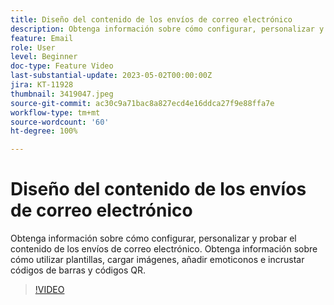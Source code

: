 ```yaml
---
title: Diseño del contenido de los envíos de correo electrónico
description: Obtenga información sobre cómo configurar, personalizar y probar el contenido de los envíos de correo electrónico. Obtenga información sobre cómo utilizar plantillas, cargar imágenes, añadir emoticonos e incrustar códigos de barras y códigos QR.
feature: Email
role: User
level: Beginner
doc-type: Feature Video
last-substantial-update: 2023-05-02T00:00:00Z
jira: KT-11928
thumbnail: 3419047.jpeg
source-git-commit: ac30c9a71bac8a827ecd4e16ddca27f9e88ffa7e
workflow-type: tm+mt
source-wordcount: '60'
ht-degree: 100%

---
```



# Diseño del contenido de los envíos de correo electrónico

Obtenga información sobre cómo configurar, personalizar y probar el contenido de los envíos de correo electrónico. Obtenga información sobre cómo utilizar plantillas, cargar imágenes, añadir emoticonos e incrustar códigos de barras y códigos QR.

>[!VIDEO](https://video.tv.adobe.com/v/3419047/?learn=on)
